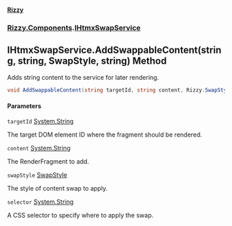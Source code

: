 #### [Rizzy](index 'index')
### [Rizzy.Components](Rizzy.Components 'Rizzy.Components').[IHtmxSwapService](Rizzy.Components.IHtmxSwapService 'Rizzy.Components.IHtmxSwapService')

## IHtmxSwapService.AddSwappableContent(string, string, SwapStyle, string) Method

Adds string content to the service for later rendering.

```csharp
void AddSwappableContent(string targetId, string content, Rizzy.SwapStyle swapStyle=Rizzy.SwapStyle.outerHTML, string? selector=null);
```
#### Parameters

<a name='Rizzy.Components.IHtmxSwapService.AddSwappableContent(string,string,Rizzy.SwapStyle,string).targetId'></a>

`targetId` [System.String](https://docs.microsoft.com/en-us/dotnet/api/System.String 'System.String')

The target DOM element ID where the fragment should be rendered.

<a name='Rizzy.Components.IHtmxSwapService.AddSwappableContent(string,string,Rizzy.SwapStyle,string).content'></a>

`content` [System.String](https://docs.microsoft.com/en-us/dotnet/api/System.String 'System.String')

The RenderFragment to add.

<a name='Rizzy.Components.IHtmxSwapService.AddSwappableContent(string,string,Rizzy.SwapStyle,string).swapStyle'></a>

`swapStyle` [SwapStyle](Rizzy.SwapStyle 'Rizzy.SwapStyle')

The style of content swap to apply.

<a name='Rizzy.Components.IHtmxSwapService.AddSwappableContent(string,string,Rizzy.SwapStyle,string).selector'></a>

`selector` [System.String](https://docs.microsoft.com/en-us/dotnet/api/System.String 'System.String')

A CSS selector to specify where to apply the swap.